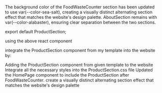The background color of the FoodWasteCounter section has been updated to use var(--color-sea-salt), creating a visually distinct alternating section effect that matches the website's design palette. AboutSection remains with var(--color-alabaster), ensuring clear separation between the two sections.



export default ProductSection;

using the above react component

integrate the ProductSection component from my template into the website by:

Adding the ProductSection component from given  template to the website
Integrate all the necessary styles into the ProductSection.css file
Updated the HomePage component to include the ProductSection after FoodWasteCounter.
create a visually distinct alternating section effect that matches the website's design palette